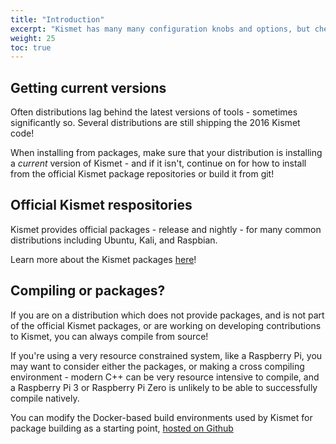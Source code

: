 ```yaml
---
title: "Introduction"
excerpt: "Kismet has many many configuration knobs and options, but check here for the quickest way to get Kismet working with the latest release (or git version) and what you need to compile and do the initial configuration."
weight: 25
toc: true
---
```


## Getting current versions 

Often distributions lag behind the latest versions of tools - sometimes significantly so.  Several distributions are still shipping the 2016 Kismet code! 

When installing from packages, make sure that your distribution is installing a *current* version of Kismet - and if it isn't, continue on for how to install from the official Kismet package repositories or build it from git!

## Official Kismet respositories

Kismet provides official packages - release and nightly - for many common distributions including Ubuntu, Kali, and Raspbian.

Learn more about the Kismet packages [here](/packages/)!

## Compiling or packages?

If you are on a distribution which does not provide packages, and is not part of the official Kismet packages, or are working on developing contributions to Kismet, you can always compile from source!

If you're using a very resource constrained system, like a Raspberry Pi, you may want to consider either the packages, or making a cross compiling environment - modern C++ can be very resource intensive to compile, and a Raspberry Pi 3 or Raspberry Pi Zero is unlikely to be able to successfully compile natively.  

You can modify the Docker-based build environments used by Kismet for package building as a starting point, [hosted on Github](https://github.com/kismetwireless/kismet-packages)

